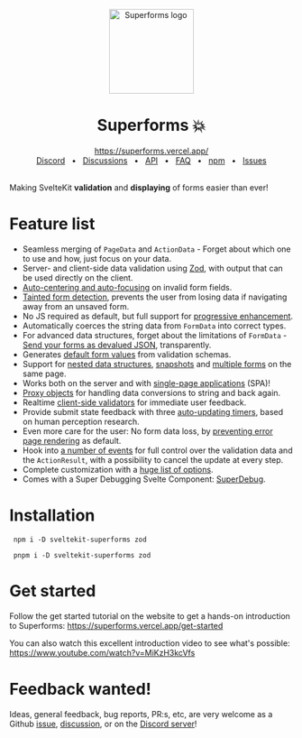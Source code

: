 <p align="center">
  <img src="https://github.com/ciscoheat/sveltekit-superforms/raw/main/logo.svg" width="150px" align="center" alt="Superforms logo" />
  <h1 align="center">Superforms 💥</h1>
</p>

<div align="center">
  <a align="center" href="https://superforms.vercel.app/">https://superforms.vercel.app/</a>
  <br />
  <a href="https://discord.gg/AptebvVuhB">Discord</a>
  <span>&nbsp;&nbsp;•&nbsp;&nbsp;</span>
  <a href="https://github.com/ciscoheat/sveltekit-superforms/discussions">Discussions</a>
  <span>&nbsp;&nbsp;•&nbsp;&nbsp;</span>
  <a href="https://superforms.vercel.app/api">API</a>
  <span>&nbsp;&nbsp;•&nbsp;&nbsp;</span>
  <a href="https://superforms.vercel.app/faq">FAQ</a>
  <span>&nbsp;&nbsp;•&nbsp;&nbsp;</span>
  <a href="https://www.npmjs.com/package/sveltekit-superforms">npm</a>
  <span>&nbsp;&nbsp;•&nbsp;&nbsp;</span>
  <a href="https://github.com/ciscoheat/sveltekit-superforms/issues">Issues</a>
</div>

<br/>

Making SvelteKit **validation** and **displaying** of forms easier than ever!

# Feature list

- Seamless merging of `PageData` and `ActionData` - Forget about which one to use and how, just focus on your data.
- Server- and client-side data validation using [Zod](https://zod.dev), with output that can be used directly on the client.
- [Auto-centering and auto-focusing](https://superforms.vercel.app/concepts/error-handling#usage-client) on invalid form fields.
- [Tainted form detection](https://superforms.vercel.app/concepts/tainted), prevents the user from losing data if navigating away from an unsaved form.
- No JS required as default, but full support for [progressive enhancement](https://superforms.vercel.app/concepts/enhance).
- Automatically coerces the string data from `FormData` into correct types.
- For advanced data structures, forget about the limitations of `FormData` - [Send your forms as devalued JSON](https://superforms.vercel.app/concepts/nested-data), transparently.
- Generates [default form values](https://superforms.vercel.app/default-values) from validation schemas.
- Support for [nested data structures](https://superforms.vercel.app/concepts/nested-data), [snapshots](https://superforms.vercel.app/concepts/snapshots) and [multiple forms](https://superforms.vercel.app/concepts/multiple-forms) on the same page.
- Works both on the server and with [single-page applications](https://superforms.vercel.app/concepts/spa) (SPA)!
- [Proxy objects](https://superforms.vercel.app/concepts/proxy-objects) for handling data conversions to string and back again.
- Realtime [client-side validators](https://superforms.vercel.app/concepts/client-validation) for immediate user feedback.
- Provide submit state feedback with three [auto-updating timers](https://superforms.vercel.app/concepts/timers), based on human perception research.
- Even more care for the user: No form data loss, by [preventing error page rendering](https://superforms.vercel.app/concepts/enhance#differences-from-sveltekits-useenhance) as default.
- Hook into [a number of events](https://superforms.vercel.app/concepts/events) for full control over the validation data and the `ActionResult`, with a possibility to cancel the update at every step.
- Complete customization with a [huge list of options](https://superforms.vercel.app/api#superformform-options).
- Comes with a Super Debugging Svelte Component: [SuperDebug](https://superforms.vercel.app/api#superdebug).

# Installation

```
 npm i -D sveltekit-superforms zod
```

```
 pnpm i -D sveltekit-superforms zod
```

# Get started

Follow the get started tutorial on the website to get a hands-on introduction to Superforms: https://superforms.vercel.app/get-started

You can also watch this excellent introduction video to see what's possible: https://www.youtube.com/watch?v=MiKzH3kcVfs

# Feedback wanted!

Ideas, general feedback, bug reports, PR:s, etc, are very welcome as a Github [issue](https://github.com/ciscoheat/sveltekit-superforms/issues), [discussion](https://github.com/ciscoheat/sveltekit-superforms/discussions), or on the [Discord server](https://discord.gg/AptebvVuhB)!
